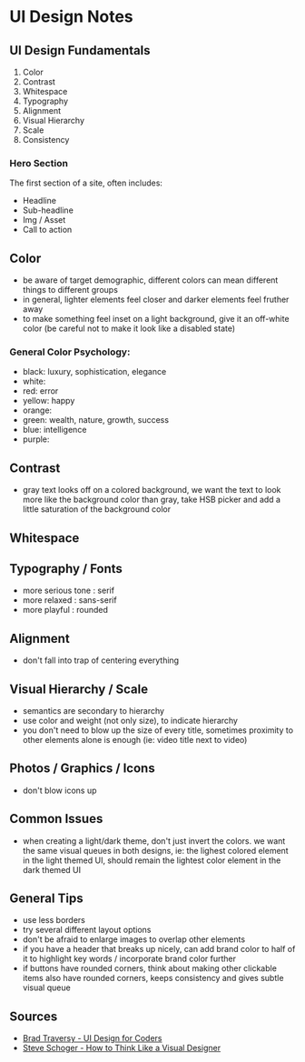 # UI Design Notes

## UI Design Fundamentals
1. Color
2. Contrast
3. Whitespace
4. Typography
5. Alignment
6. Visual Hierarchy
7. Scale
8. Consistency

### Hero Section
The first section of a site, often includes:
- Headline
- Sub-headline
- Img / Asset
- Call to action

## Color
- be aware of target demographic, different colors can mean different things to different groups
- in general, lighter elements feel closer and darker elements feel fruther away
- to make something feel inset on a light background, give it an off-white color (be careful not to make it look like a disabled state)

### General Color Psychology:
- black: luxury, sophistication, elegance
- white: 
- red: error
- yellow: happy
- orange:
- green: wealth, nature, growth, success
- blue: intelligence
- purple:

## Contrast
- gray text looks off on a colored background, we want the text to look more like the background color than gray, take HSB picker and add a little saturation of the background color

## Whitespace


## Typography / Fonts
- more serious tone : serif
- more relaxed : sans-serif
- more playful : rounded

## Alignment
- don't fall into trap of centering everything

## Visual Hierarchy / Scale
- semantics are secondary to hierarchy
- use color and weight (not only size), to indicate hierarchy
- you don't need to blow up the size of every title, sometimes proximity to other elements alone is enough (ie: video title next to video)

## Photos / Graphics / Icons
- don't blow icons up

## Common Issues
- when creating a light/dark theme, don't just invert the colors. we want the same visual queues in both designs, ie: the lighest colored element in the light themed UI, should remain the lightest color element in the dark themed UI

## General Tips
- use less borders
- try several different layout options
- don't be afraid to enlarge images to overlap other elements
- if you have a header that breaks up nicely, can add brand color to half of it to highlight key words / incorporate brand color further
- if buttons have rounded corners, think about making other clickable items also have rounded corners, keeps consistency and gives subtle visual queue

## Sources
- [Brad Traversy - UI Design for Coders](https://www.youtube.com/watch?v=0JCUH5daCCE&t=323s)
- [Steve Schoger - How to Think Like a Visual Designer](https://www.youtube.com/watch?v=hlI6xGfBjkQ)